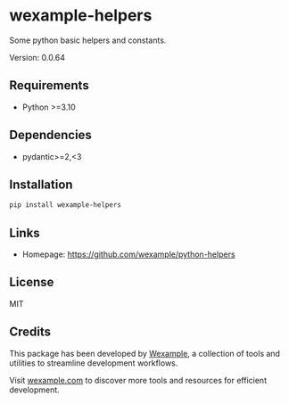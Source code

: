 # wexample-helpers

Some python basic helpers and constants.

Version: 0.0.64

## Requirements

- Python >=3.10

## Dependencies

- pydantic>=2,<3

## Installation

```bash
pip install wexample-helpers
```

## Links

- Homepage: https://github.com/wexample/python-helpers

## License

MIT
## Credits

This package has been developed by [Wexample](https://wexample.com), a collection of tools and utilities to streamline development workflows.

Visit [wexample.com](https://wexample.com) to discover more tools and resources for efficient development.